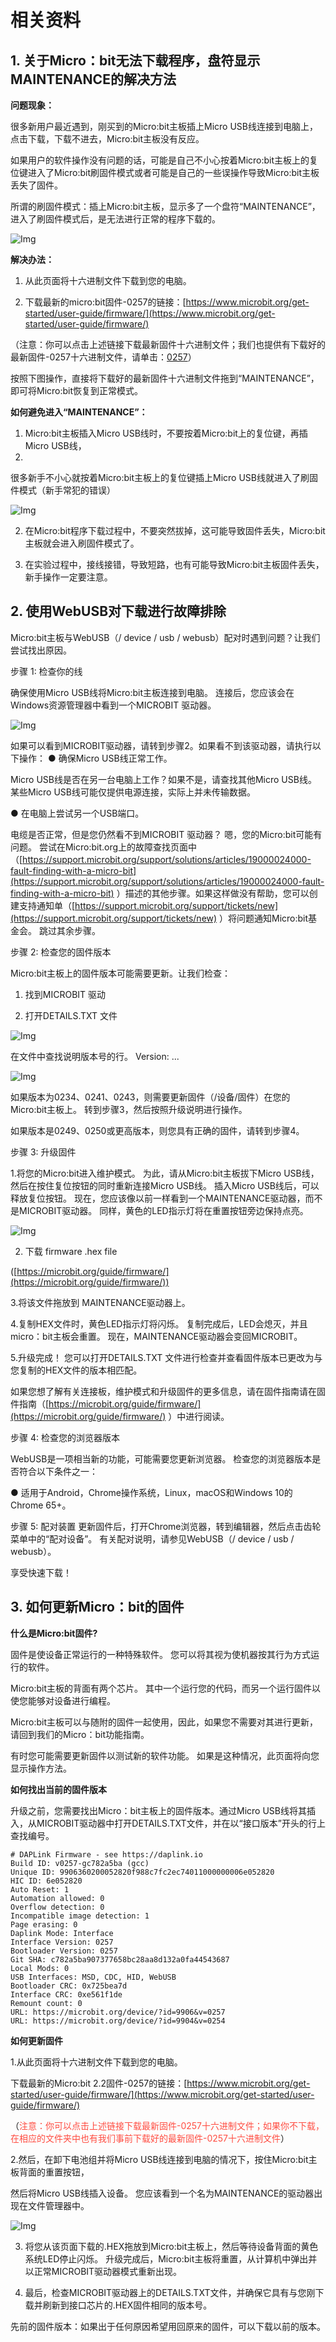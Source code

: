 # 相关资料


## 1. 关于Micro：bit无法下载程序，盘符显示MAINTENANCE的解决方法

**问题现象：**

很多新用户最近遇到，刚买到的Micro:bit主板插上Micro USB线连接到电脑上，点击下载，下载不进去，Micro:bit主板没有反应。

如果用户的软件操作没有问题的话，可能是自己不小心按着Micro:bit主板上的复位键进入了Micro:bit刷固件模式或者可能是自己的一些误操作导致Micro:bit主板丢失了固件。

所谓的刷固件模式：插上Micro:bit主板，显示多了一个盘符“MAINTENANCE”，进入了刷固件模式后，是无法进行正常的程序下载的。

![Img](./media/img-20230324093731.png)

**解决办法：**

1. 从此页面将十六进制文件下载到您的电脑。 

1. 下载最新的micro:bit固件-0257的链接：[https://www.microbit.org/get-started/user-guide/firmware/](https://www.microbit.org/get-started/user-guide/firmware/) 

（注意：你可以点击上述链接下载最新固件十六进制文件；我们也提供有下载好的最新固件-0257十六进制文件，请单击：[0257](./0257.7z)）

按照下图操作，直接将下载好的最新固件十六进制文件拖到“MAINTENANCE”，即可将Micro:bit恢复到正常模式。

**如何避免进入“MAINTENANCE”：**

1. Micro:bit主板插入Micro USB线时，不要按着Micro:bit上的复位键，再插Micro USB线，
2. 
很多新手不小心就按着Micro:bit主板上的复位键插上Micro USB线就进入了刷固件模式（新手常犯的错误）

![Img](./media/img-20230328132602.png)

2. 在Micro:bit程序下载过程中，不要突然拔掉，这可能导致固件丢失，Micro:bit主板就会进入刷固件模式了。

3. 在实验过程中，接线接错，导致短路，也有可能导致Micro:bit主板固件丢失，新手操作一定要注意。


## 2. 使用WebUSB对下载进行故障排除

Micro:bit主板与WebUSB（/ device / usb / webusb）配对时遇到问题？让我们尝试找出原因。

步骤 1: 检查你的线 

确保使用Micro USB线将Micro:bit主板连接到电脑。 连接后，您应该会在Windows资源管理器中看到一个MICROBIT 驱动器。

![Img](./media/img-20230328132811.png)

如果可以看到MICROBIT驱动器，请转到步骤2。如果看不到该驱动器，请执行以下操作： 
● 确保Micro USB线正常工作。

Micro USB线是否在另一台电脑上工作？如果不是，请查找其他Micro USB线。 某些Micro USB线可能仅提供电源连接，实际上并未传输数据。 

● 在电脑上尝试另一个USB端口。 

电缆是否正常，但是您仍然看不到MICROBIT 驱动器？ 嗯，您的Micro:bit可能有问题。 尝试在Micro:bit.org上的故障查找页面中（[https://support.microbit.org/support/solutions/articles/19000024000-fault-finding-with-a-micro-bit](https://support.microbit.org/support/solutions/articles/19000024000-fault-finding-with-a-micro-bit) ）描述的其他步骤。如果这样做没有帮助，您可以创建支持通知单（[https://support.microbit.org/support/tickets/new](https://support.microbit.org/support/tickets/new) ）将问题通知Micro:bit基金会。 跳过其余步骤。

步骤 2: 检查您的固件版本

Micro:bit主板上的固件版本可能需要更新。让我们检查： 

1. 找到MICROBIT 驱动 

2. 打开DETAILS.TXT 文件

![Img](./media/img-20230328132932.png)

在文件中查找说明版本号的行。 Version: ... 

![Img](./media/img-20230328132944.png)

如果版本为0234、0241、0243，则需要更新固件（/设备/固件）在您的Micro:bit主板上。 转到步骤3，然后按照升级说明进行操作。 

如果版本是0249、0250或更高版本，则您具有正确的固件，请转到步骤4。

步骤 3: 升级固件 

1.将您的Micro:bit进入维护模式。 为此，请从Micro:bit主板拔下Micro USB线，然后在按住复位按钮的同时重新连接Micro USB线。 插入Micro USB线后，可以释放复位按钮。 现在，您应该像以前一样看到一个MAINTENANCE驱动器，而不是MICROBIT驱动器。 同样，黄色的LED指示灯将在重置按钮旁边保持点亮。 

![Img](./media/img-20230328133026.png)

2. 下载 firmware .hex file 

([https://microbit.org/guide/firmware/](https://microbit.org/guide/firmware/))

3.将该文件拖放到 MAINTENANCE驱动器上。

4.复制HEX文件时，黄色LED指示灯将闪烁。 复制完成后，LED会熄灭，并且micro：bit主板会重置。 现在，MAINTENANCE驱动器会变回MICROBIT。 

5.升级完成！ 您可以打开DETAILS.TXT 文件进行检查并查看固件版本已更改为与您复制的HEX文件的版本相匹配。
 
 如果您想了解有关连接板，维护模式和升级固件的更多信息，请在固件指南请在固件指南（[https://microbit.org/guide/firmware/](https://microbit.org/guide/firmware/) ）中进行阅读。

步骤 4: 检查您的浏览器版本 

WebUSB是一项相当新的功能，可能需要您更新浏览器。 检查您的浏览器版本是否符合以下条件之一： 

● 适用于Android，Chrome操作系统，Linux，macOS和Windows 10的Chrome 65+。 

步骤 5: 配对装置 
更新固件后，打开Chrome浏览器，转到编辑器，然后点击齿轮菜单中的“配对设备”。 有关配对说明，请参见WebUSB（/ device / usb / webusb）。 

享受快速下载！ 


## 3. 如何更新Micro：bit的固件

**什么是Micro:bit固件?**

固件是使设备正常运行的一种特殊软件。 您可以将其视为使机器按其行为方式运行的软件。 

Micro:bit主板的背面有两个芯片。 其中一个运行您的代码，而另一个运行固件以使您能够对设备进行编程。

Micro:bit主板可以与随附的固件一起使用，因此，如果您不需要对其进行更新，请回到我们的Micro：bit功能指南。 

有时您可能需要更新固件以测试新的软件功能。 如果是这种情况，此页面将向您显示操作方法。

**如何找出当前的固件版本** 

升级之前，您需要找出Micro：bit主板上的固件版本。通过Micro USB线将其插入，从MICROBIT驱动器中打开DETAILS.TXT文件，并在以“接口版本”开头的行上查找编号。 

```
# DAPLink Firmware - see https://daplink.io
Build ID: v0257-gc782a5ba (gcc)
Unique ID: 9906360200052820f988c7fc2ec74011000000006e052820
HIC ID: 6e052820
Auto Reset: 1
Automation allowed: 0
Overflow detection: 0
Incompatible image detection: 1
Page erasing: 0
Daplink Mode: Interface
Interface Version: 0257
Bootloader Version: 0257
Git SHA: c782a5ba907377658bc28aa8d132a0fa44543687
Local Mods: 0
USB Interfaces: MSD, CDC, HID, WebUSB
Bootloader CRC: 0x725bea7d
Interface CRC: 0xe561f1de
Remount count: 0
URL: https://microbit.org/device/?id=9906&v=0257
URL: https://microbit.org/device/?id=9904&v=0254
```
**如何更新固件** 

1.从此页面将十六进制文件下载到您的电脑。 

下载最新的Micro:bit 2.2固件-0257的链接：[https://www.microbit.org/get-started/user-guide/firmware/](https://www.microbit.org/get-started/user-guide/firmware/)

（<span style="color: rgb(255, 76, 65);">注意：你可以点击上述链接下载最新固件-0257十六进制文件；如果你不下载，在相应的文件夹中也有我们事前下载好的最新固件-0257十六进制文件</span>）

2.然后，在卸下电池组并将Micro USB线连接到电脑的情况下，按住Micro:bit主板背面的重置按钮， 

然后将Micro USB线插入设备。 您应该看到一个名为MAINTENANCE的驱动器出现在文件管理器中。

![Img](./media/img-20230328133435.png)

3. 将您从该页面下载的.HEX拖放到Micro:bit主板上，然后等待设备背面的黄色系统LED停止闪烁。 升级完成后，Micro:bit主板将重置，从计算机中弹出并以正常MICROBIT驱动器模式重新出现。 

4. 最后，检查MICROBIT驱动器上的DETAILS.TXT文件，并确保它具有与您刚下载并刷新到接口芯片的.HEX固件相同的版本号。
 
先前的固件版本：如果出于任何原因希望用回原来的固件，可以下载以前的版本。













